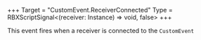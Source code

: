 +++
Target = "CustomEvent.ReceiverConnected"
Type = RBXScriptSignal<(receiver: Instance) => void, false>
+++

This event fires when a receiver is connected to the `CustomEvent`